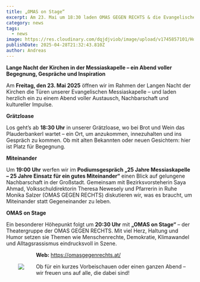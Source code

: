 ```yaml
---
title: „OMAS on Stage“
excerpt: Am 23. Mai um 18:30 laden OMAS GEGEN RECHTS & die Evangelische Messiaskapelle im Rahmen der 'Langen Nacht der Kirchen' zu einem Abend voller Begegnung und kultureller Impulse ein. <a class="text-muted underline font-medium" href="/news/langenacht_2025">Mehr anzeigen</a>.
category: news
tags:
  - news
image: https://res.cloudinary.com/dqjdjviob/image/upload/v1745857101/Homepage/LangeNacht/Ingrid_jenny_Kultursommer_r79afw.jpg
publishDate: 2025-04-28T21:32:43.810Z
author: Andreas
---
```


**Lange Nacht der Kirchen in der Messiaskapelle – ein Abend voller Begegnung, Gespräche und Inspiration**

Am **Freitag, den 23. Mai 2025** öffnen wir im Rahmen der Langen Nacht der Kirchen die Türen unserer Evangelischen Messiaskapelle – und laden herzlich ein zu einem Abend voller Austausch, Nachbarschaft und kultureller Impulse.

**Grätzloase**

Los geht’s ab **18:30 Uhr** in unserer Grätzloase, wo bei Brot und Wein das Plauderbankerl wartet – ein Ort, um anzukommen, innezuhalten und ins Gespräch zu kommen. Ob mit alten Bekannten oder neuen Gesichtern: hier ist Platz für Begegnung.

**Miteinander**

Um **19:00 Uhr** werfen wir im **Podiumsgespräch „25 Jahre Messiaskapelle – 25 Jahre Einsatz für ein gutes Miteinander“** einen Blick auf gelungene Nachbarschaft in der Großstadt. Gemeinsam mit Bezirksvorsteherin Saya Ahmad, Volksschuldirektorin Theresa Newesely und Pfarrerin in Ruhe Monika Salzer (OMAS GEGEN RECHTS) diskutieren wir, was es braucht, um Miteinander statt Gegeneinander zu leben.

**OMAS on Stage**

Ein besonderer Höhepunkt folgt um **20:30 Uhr** mit **„OMAS on Stage“** – der Theatergruppe der OMAS GEGEN RECHTS. Mit viel Herz, Haltung und Humor setzen sie Themen wie Menschenrechte, Demokratie, Klimawandel und Alltagsrassismus eindrucksvoll in Szene.

<img style="float: left; margin: 16px; padding: 16px;" src="https://res.cloudinary.com/dqjdjviob/image/upload/v1745857101/Homepage/LangeNacht/Omaskultursommerauftritt_l4wkyb.jpg">

**Web:** https://omasgegenrechts.at/

Ob für ein kurzes Vorbeischauen oder einen ganzen Abend – wir freuen uns auf alle, die dabei sind!

